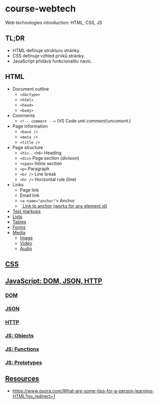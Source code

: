 # course-webtech

Web technologies introduction: HTML, CSS, JS

## TL;DR

- HTML definuje strukturu stránky.
- CSS definuje vzhled prvků stránky.
- JavaScript přidává funkcionalitu navíc.

## HTML

- Document outline
  - `<doctype>`
  - `<html>`
  - `<head>`
  - `<body>`
- Comments
  - `<!-- comment -->`  (VS Code umí *comment/uncoment*.)
- Page information
  - `<base />`
  - `<meta />`
  - `<title />`
- Page structure
  - `<h1>`... `<h6>` Heading
  - `<div>` Page section (division)
  - `<span>` Inline section
  - `<p>` Paragraph
  - `<br />` Line break
  - `<hr />` Horizontal rule (line)
- Links
  - Page link
  - Email link
  - `<a name="anchor"`> Anchor
  - `<a href="#anchor"> Link to anchor (works for any element id)
- Text markups
- Lists
- Tables
- Forms
- Media
  - Image
  - Video
  - Audio

 ## CSS
 
 ## JavaScript: DOM, JSON, HTTP
 
 ### DOM
 
 ### JSON
 
 ### HTTP
 
 ### JS: Objects
 ### JS: Functions
 ### JS: Prototypes
 
 ## Resources
 
- https://www.quora.com/What-are-some-tips-for-a-person-learning-HTML?no_redirect=1
